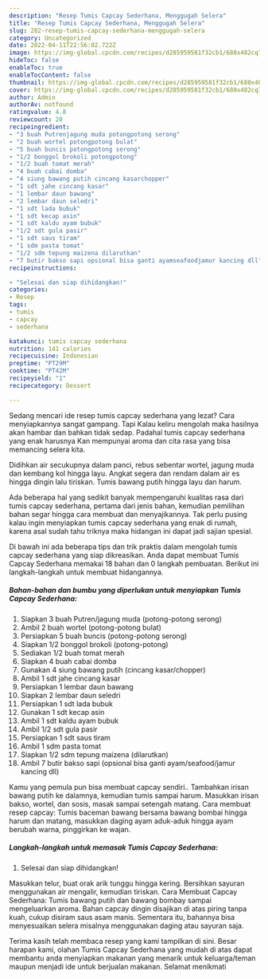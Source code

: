```yaml
---
description: "Resep Tumis Capcay Sederhana, Menggugah Selera"
title: "Resep Tumis Capcay Sederhana, Menggugah Selera"
slug: 282-resep-tumis-capcay-sederhana-menggugah-selera
category: Uncategorized
date: 2022-04-11T22:56:02.722Z
image: https://img-global.cpcdn.com/recipes/d285959581f32cb1/680x482cq70/tumis-capcay-sederhana-foto-resep-utama.jpg
hideToc: false
enableToc: true
enableTocContent: false
thumbnail: https://img-global.cpcdn.com/recipes/d285959581f32cb1/680x482cq70/tumis-capcay-sederhana-foto-resep-utama.jpg
cover: https://img-global.cpcdn.com/recipes/d285959581f32cb1/680x482cq70/tumis-capcay-sederhana-foto-resep-utama.jpg
author: Admin
authorAv: notfound
ratingvalue: 4.8
reviewcount: 20
recipeingredient:
- "3 buah Putrenjagung muda potongpotong serong"
- "2 buah wortel potongpotong bulat"
- "5 buah buncis potongpotong serong"
- "1/2 bonggol brokoli potongpotong"
- "1/2 buah tomat merah"
- "4 buah cabai domba"
- "4 siung bawang putih cincang kasarchopper"
- "1 sdt jahe cincang kasar"
- "1 lembar daun bawang"
- "2 lembar daun seledri"
- "1 sdt lada bubuk"
- "1 sdt kecap asin"
- "1 sdt kaldu ayam bubuk"
- "1/2 sdt gula pasir"
- "1 sdt saus tiram"
- "1 sdm pasta tomat"
- "1/2 sdm tepung maizena dilarutkan"
- "7 butir bakso sapi opsional bisa ganti ayamseafoodjamur kancing dll"
recipeinstructions:

- "Selesai dan siap dihidangkan!"
categories:
- Resep
tags:
- tumis
- capcay
- sederhana

katakunci: tumis capcay sederhana 
nutrition: 141 calories
recipecuisine: Indonesian
preptime: "PT29M"
cooktime: "PT42M"
recipeyield: "1"
recipecategory: Dessert

---
```



Sedang mencari ide resep tumis capcay sederhana yang lezat? Cara menyiapkannya sangat gampang. Tapi Kalau keliru mengolah maka hasilnya akan hambar dan bahkan tidak sedap. Padahal tumis capcay sederhana yang enak harusnya Kan mempunyai aroma dan cita rasa yang bisa memancing selera kita.


Didihkan air secukupnya dalam panci, rebus sebentar wortel, jagung muda dan kembang kol hingga layu. Angkat segera dan rendam dalam air es hingga dingin lalu tiriskan. Tumis bawang putih hingga layu dan harum.

Ada beberapa hal yang sedikit banyak mempengaruhi kualitas rasa dari tumis capcay sederhana, pertama dari jenis bahan, kemudian pemilihan bahan segar hingga cara membuat dan menyajikannya. Tak perlu pusing kalau ingin menyiapkan tumis capcay sederhana yang enak di rumah, karena asal sudah tahu triknya maka hidangan ini dapat jadi sajian spesial.


Di bawah ini ada beberapa tips dan trik praktis dalam mengolah tumis capcay sederhana yang siap dikreasikan. Anda dapat membuat Tumis Capcay Sederhana memakai 18 bahan dan 0 langkah pembuatan. Berikut ini langkah-langkah untuk membuat hidangannya.

<!--inarticleads1-->

##### Bahan-bahan dan bumbu yang diperlukan untuk menyiapkan Tumis Capcay Sederhana:

1. Siapkan 3 buah Putren/jagung muda (potong-potong serong)
1. Ambil 2 buah wortel (potong-potong bulat)
1. Persiapkan 5 buah buncis (potong-potong serong)
1. Siapkan 1/2 bonggol brokoli (potong-potong)
1. Sediakan 1/2 buah tomat merah
1. Siapkan 4 buah cabai domba
1. Gunakan 4 siung bawang putih (cincang kasar/chopper)
1. Ambil 1 sdt jahe cincang kasar
1. Persiapkan 1 lembar daun bawang
1. Siapkan 2 lembar daun seledri
1. Persiapkan 1 sdt lada bubuk
1. Gunakan 1 sdt kecap asin
1. Ambil 1 sdt kaldu ayam bubuk
1. Ambil 1/2 sdt gula pasir
1. Persiapkan 1 sdt saus tiram
1. Ambil 1 sdm pasta tomat
1. Siapkan 1/2 sdm tepung maizena (dilarutkan)
1. Ambil 7 butir bakso sapi (opsional bisa ganti ayam/seafood/jamur kancing dll)


Kamu yang pemula pun bisa membuat capcay sendiri.. Tambahkan irisan bawang putih ke dalamnya, kemudian tumis sampai harum. Masukkan irisan bakso, wortel, dan sosis, masak sampai setengah matang. Cara membuat resep capcay: Tumis baceman bawang bersama bawang bombai hingga harum dan matang, masukkan daging ayam aduk-aduk hingga ayam berubah warna, pinggirkan ke wajan. 

<!--inarticleads2-->

##### Langkah-langkah untuk memasak Tumis Capcay Sederhana:


1. Selesai dan siap dihidangkan!

Masukkan telur, buat orak arik tunggu hingga kering. Bersihkan sayuran menggunakan air mengalir, kemudian tiriskan. Cara Membuat Capcay Sederhana: Tumis bawang putih dan bawang bombay sampai mengeluarkan aroma. Bahan capcay dingin disajikan di atas piring tanpa kuah, cukup disiram saus asam manis. Sementara itu, bahannya bisa menyesuaikan selera misalnya menggunakan daging atau sayuran saja. 

Terima kasih telah membaca resep yang kami tampilkan di sini. Besar harapan kami, olahan Tumis Capcay Sederhana yang mudah di atas dapat membantu anda menyiapkan makanan yang menarik untuk keluarga/teman maupun menjadi ide untuk berjualan makanan. Selamat menikmati
